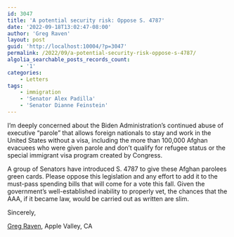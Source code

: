 ```yaml
---
id: 3047
title: 'A potential security risk: Oppose S. 4787'
date: '2022-09-18T13:02:47-08:00'
author: 'Greg Raven'
layout: post
guid: 'http://localhost:10004/?p=3047'
permalink: /2022/09/a-potential-security-risk-oppose-s-4787/
algolia_searchable_posts_records_count:
    - '1'
categories:
    - Letters
tags:
    - immigration
    - 'Senator Alex Padilla'
    - 'Senator Dianne Feinstein'
---
```


I’m deeply concerned about the Biden Administration’s continued abuse of executive “parole” that allows foreign nationals to stay and work in the United States without a visa, including the more than 100,000 Afghan evacuees who were given parole and don’t qualify for refugee status or the special immigrant visa program created by Congress.

A group of Senators have introduced S. 4787 to give these Afghan parolees green cards. Please oppose this legislation and any effort to add it to the must-pass spending bills that will come for a vote this fall. Given the government’s well-established inability to properly vet, the chances that the AAA, if it became law, would be carried out as written are slim.

Sincerely,

[Greg Raven](https://www.gregraven.org/), Apple Valley, CA